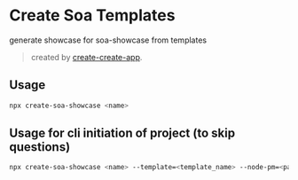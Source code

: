 # Create Soa Templates

generate showcase for soa-showcase from templates

> created by [create-create-app](https://github.com/uetchy/create-create-app).

## Usage

```bash
npx create-soa-showcase <name>
```

## Usage for cli initiation of project (to skip questions)

```bash
npx create-soa-showcase <name> --template=<template_name> --node-pm=<package_manager>
```
